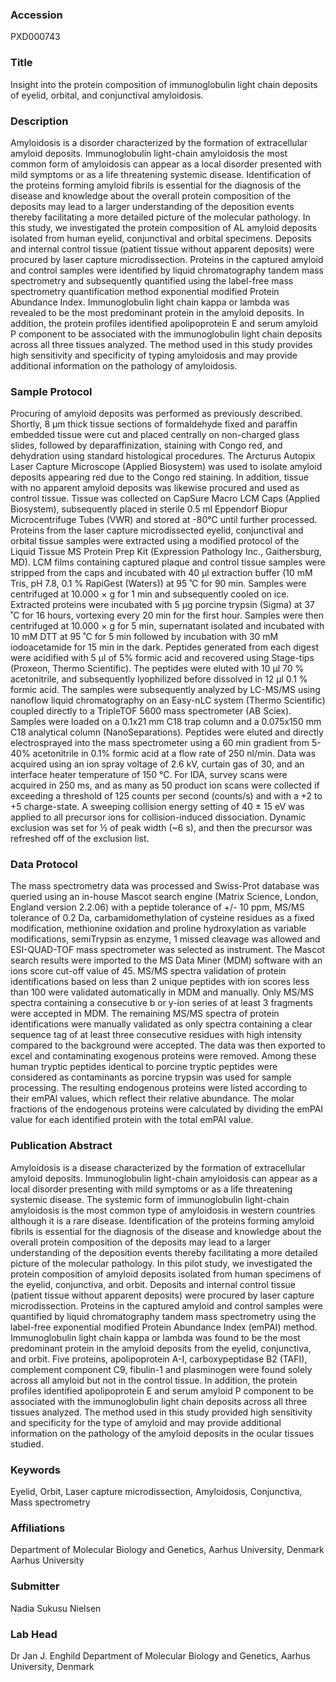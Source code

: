 ### Accession
PXD000743

### Title
Insight into the protein composition of immunoglobulin light chain deposits of eyelid, orbital, and conjunctival amyloidosis.

### Description
Amyloidosis is a disorder characterized by the formation of extracellular amyloid deposits.  Immunoglobulin light-chain amyloidosis the most common form of amyloidosis can appear as a local disorder presented with mild symptoms or as a life threatening systemic disease. Identification of the proteins forming amyloid fibrils is essential for the diagnosis of the disease and knowledge about the overall protein composition of the deposits may lead to a larger understanding of the deposition events thereby facilitating a more detailed picture of the molecular pathology.  In this study, we investigated the protein composition of AL amyloid deposits isolated from human eyelid, conjunctival and orbital specimens. Deposits and internal control tissue (patient tissue without apparent deposits) were procured by laser capture microdissection. Proteins in the captured amyloid and control samples were identified by liquid chromatography tandem mass spectrometry and subsequently quantified using the label-free mass spectrometry quantification method exponential modified Protein Abundance Index.   Immunoglobulin light chain kappa or lambda was revealed to be the most predominant protein in the amyloid deposits. In addition, the protein profiles identified apolipoprotein E and serum amyloid P component to be associated with the immunoglobulin light chain deposits across all three tissues analyzed.   The method used in this study provides high sensitivity and specificity of typing amyloidosis and may provide additional information on the pathology of amyloidosis.

### Sample Protocol
Procuring of amyloid deposits was performed as previously described. Shortly, 8 µm thick tissue sections of formaldehyde fixed and paraffin embedded tissue were cut and placed centrally on non-charged glass slides, followed by deparaffinization, staining with Congo red, and dehydration using standard histological procedures. The Arcturus Autopix Laser Capture Microscope (Applied Biosystem) was used to isolate amyloid deposits appearing red due to the Congo red staining. In addition, tissue with no apparent amyloid deposits was likewise procured and used as control tissue. Tissue was collected on CapSure Macro LCM Caps (Applied Biosystem), subsequently placed in sterile 0.5 ml Eppendorf Biopur Microcentrifuge Tubes (VWR) and stored at -80°C until further processed. Proteins from the laser capture microdissected eyelid, conjunctival and orbital tissue samples were extracted using a modified protocol of the Liquid Tissue MS Protein Prep Kit (Expression Pathology Inc., Gaithersburg, MD). LCM films containing captured plaque and control tissue samples were stripped from the caps and incubated with 40 µl extraction buffer (10 mM Tris, pH 7.8, 0.1 % RapiGest (Waters)) at 95 ˚C for 90 min. Samples were centrifuged at 10.000 × g for 1 min and subsequently cooled on ice. Extracted proteins were incubated with 5 µg porcine trypsin (Sigma) at 37 ˚C for 16 hours, vortexing every 20 min for the first hour. Samples were then centrifuged at 10.000 × g for 5 min, supernatant isolated and incubated with 10 mM DTT at 95 ˚C for 5 min followed by incubation with 30 mM iodoacetamide for 15 min in the dark. Peptides generated from each digest were acidified with 5 µl of 5% formic acid and recovered using Stage-tips (Proxeon, Thermo Scientific). The peptides were eluted with 10 µl 70 % acetonitrile, and subsequently lyophilized before dissolved in 12 µl 0.1 % formic acid. The samples were subsequently analyzed by LC-MS/MS using nanoflow liquid chromatography on an Easy-nLC system (Thermo Scientific) coupled directly to a TripleTOF 5600 mass spectrometer (AB Sciex). Samples were loaded on a 0.1x21 mm C18 trap column and a 0.075x150 mm C18 analytical column (NanoSeparations). Peptides were eluted and directly electrosprayed into the mass spectrometer using a 60 min gradient from 5-40% acetonitrile in 0.1% formic acid at a flow rate of 250 nl/min. Data was acquired using an ion spray voltage of 2.6 kV, curtain gas of 30, and an interface heater temperature of 150 °C. For IDA, survey scans were acquired in 250 ms, and as many as 50 product ion scans were collected if exceeding a threshold of 125 counts per second (counts/s) and with a +2 to +5 charge-state. A sweeping collision energy setting of 40 ± 15 eV was applied to all precursor ions for collision-induced dissociation. Dynamic exclusion was set for ½ of peak width (~6 s), and then the precursor was refreshed off of the exclusion list.

### Data Protocol
The mass spectrometry data was processed and Swiss-Prot database was queried using an in-house Mascot search engine (Matrix Science, London, England version 2.2.06) with a peptide tolerance of +/- 10 ppm, MS/MS tolerance of 0.2 Da, carbamidomethylation of cysteine residues as a fixed modification, methionine oxidation and proline hydroxylation as variable modifications, semiTrypsin as enzyme, 1 missed cleavage was allowed and ESI-QUAD-TOF mass spectrometer was selected as instrument. The Mascot search results were imported to the MS Data Miner (MDM) software with an ions score cut-off value of 45. MS/MS spectra validation of protein identifications based on less than 2 unique peptides with ion scores less than 100 were validated automatically in MDM and manually. Only MS/MS spectra containing a consecutive b or y-ion series of at least 3 fragments were accepted in MDM. The remaining MS/MS spectra of protein identifications were manually validated as only spectra containing a clear sequence tag of at least three consecutive residues with high intensity compared to the background were accepted. The data was then exported to excel and contaminating exogenous proteins were removed. Among these human tryptic peptides identical to porcine tryptic peptides were considered as contaminants as porcine trypsin was used for sample processing. The resulting endogenous proteins were listed according to their emPAI values, which reflect their relative abundance. The molar fractions of the endogenous proteins were calculated by dividing the emPAI value for each identified protein with the total emPAI value.

### Publication Abstract
Amyloidosis is a disease characterized by the formation of extracellular amyloid deposits. Immunoglobulin light-chain amyloidosis can appear as a local disorder presenting with mild symptoms or as a life threatening systemic disease. The systemic form of immunoglobulin light-chain amyloidosis is the most common type of amyloidosis in western countries although it is a rare disease. Identification of the proteins forming amyloid fibrils is essential for the diagnosis of the disease and knowledge about the overall protein composition of the deposits may lead to a larger understanding of the deposition events thereby facilitating a more detailed picture of the molecular pathology. In this pilot study, we investigated the protein composition of amyloid deposits isolated from human specimens of the eyelid, conjunctiva, and orbit. Deposits and internal control tissue (patient tissue without apparent deposits) were procured by laser capture microdissection. Proteins in the captured amyloid and control samples were quantified by liquid chromatography tandem mass spectrometry using the label-free exponential modified Protein Abundance Index (emPAI) method. Immunoglobulin light chain kappa or lambda was found to be the most predominant protein in the amyloid deposits from the eyelid, conjunctiva, and orbit. Five proteins, apolipoprotein A-I, carboxypeptidase B2 (TAFI), complement component C9, fibulin-1 and plasminogen were found solely across all amyloid but not in the control tissue. In addition, the protein profiles identified apolipoprotein E and serum amyloid P component to be associated with the immunoglobulin light chain deposits across all three tissues analyzed. The method used in this study provided high sensitivity and specificity for the type of amyloid and may provide additional information on the pathology of the amyloid deposits in the ocular tissues studied.

### Keywords
Eyelid, Orbit, Laser capture microdissection, Amyloidosis, Conjunctiva, Mass spectrometry

### Affiliations
Department of Molecular Biology and Genetics, Aarhus University, Denmark
Aarhus University

### Submitter
Nadia Sukusu Nielsen

### Lab Head
Dr Jan J. Enghild
Department of Molecular Biology and Genetics, Aarhus University, Denmark


